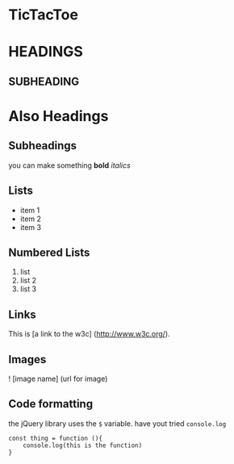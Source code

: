 # TicTacToe

# HEADINGS

## SUBHEADING

Also Headings
=============
Subheadings
-----------

you can make something **bold** *italics* 

## Lists
* item 1
* item 2 
* item 3

## Numbered Lists
1. list 
1. list 2
2. list 3

## Links

This is [a link to the w3c] (http://www.w3c.org/).

## Images
! [image name] (url for image)

## Code formatting
the jQuery library uses the `$` variable. have yout tried `console.log`

```
const thing = function (){
    console.log(this is the function)
}
```
